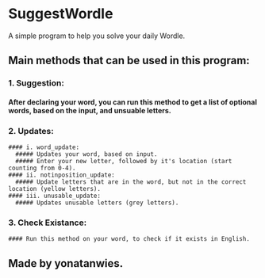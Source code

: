 # SuggestWordle
A simple program to help you solve your daily Wordle.

## Main methods that can be used in this program:
  ### 1. Suggestion:
   #### After declaring your word, you can run this method to get a list of optional words, based on the input, and unsuable letters.
  ### 2. Updates:
    #### i. word_update:
      ##### Updates your word, based on input.
      ##### Enter your new letter, followed by it's location (start counting from 0-4).
    #### ii. notinposition_update:
      ##### Update letters that are in the word, but not in the correct location (yellow letters).
    #### iii. unusable_update:
      ##### Updates unusable letters (grey letters).
  ### 3. Check Existance:
    #### Run this method on your word, to check if it exists in English.
    
## Made by yonatanwies.
